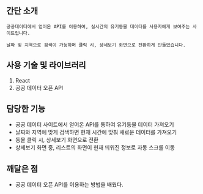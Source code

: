 ## 간단 소개

    공공데이터에서 얻어온 API를 이용하여, 실시간의 유기동물 데이터를 사용자에게 보여주는 사이트입니다. 

    날짜 및 지역으로 검색이 가능하며 클릭 시, 상세보기 화면으로 전환하게 만들었습니다.

## 사용 기술 및 라이브러리

1. React
2. 공공 데이터 오픈 API

## 담당한 기능

- 공공 데이터 사이트에서 얻어온 API를 통하여 유기동물 데이터 가져오기
- 날짜와 지역에 맞게 검색하면 현재 시간에 맞춰 새로운 데이터를 가져오기
- 동물 클릭 시, 상세보기 화면으로 전환
- 상세보기 화면 중, 리스트의 화면이 현재 띄워진 정보로 자동 스크롤 이동

## 깨달은 점

- 공공 데이터 오픈 API를 이용하는 방법을 배웠다.

